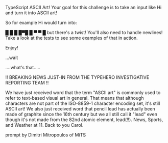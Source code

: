 TypeScript ASCII Art!
Your goal for this challenge is to take an input like Hi and turn it into ASCII art!

So for example Hi would turn into:

█ █ █ 
█▀█ █ 
▀ ▀ █ 
but there's a twist!
You'll also need to handle newlines! Take a look at the tests to see some examples of that in action.

Enjoy!

...wait

....what's that.....

!! BREAKING NEWS JUST-IN FROM THE TYPEHERO INVESTIGATIVE REPORTING TEAM !!

We have just received word that the term "ASCII art" is commonly used to refer to text-based visual art in general. That means that although characters are not part of the ISO-8859-1 character encoding set, it's still ASCII art! We also just received word that pencil lead has actually been made of graphite since the 16th century but we all still call it "lead" even though it's not made from the 82nd atomic element, lead(!!). News, Sports, and Weather at 11. Back to you Carol.

prompt by Dimitri Mitropoulos of MiTS